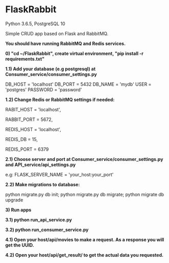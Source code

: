 # FlaskRabbit
Python 3.6.5, PostgreSQL 10

Simple CRUD app based on Flask and RabbitMQ.

**You should have running RabbitMQ and Redis services.**

**0) "cd ~/FlaskRabbit", create virtual environment, "pip install -r requirements.txt"**

**1.1) Add your database (e.g postgresql) at Consumer_service/consumer_settings.py**

DB_HOST = 'localhost'
DB_PORT = 5432
DB_NAME = 'mydb'
USER = 'postgres'
PASSWORD = 'password'

**1.2) Change Redis or RabbitMQ settings if needed:**

RABIT_HOST = 'localhost',

RABBIT_PORT = 5672,

REDIS_HOST = 'localhost',

REDIS_DB = 15,

REDIS_PORT = 6379                                                                    

**2.1) Choose server and port at Consumer_service/consumer_settings.py and API_service/api_settings.py**

e.g: FLASK_SERVER_NAME = 'your_host:your_port'

**2.2) Make migrations to database:**

python migrate.py db init;
python migrate.py db migrate;
python migrate db upgrade

**3) Run apps**

**3.1) python run_api_service.py**

**3.2) python run_consumer_service.py**

**4.1) Open your host/api/movies to make a request. As a response you will get the UUID.**

**4.2) Open your host/api/get_result/<UUID> to get the actual data you requested.**
